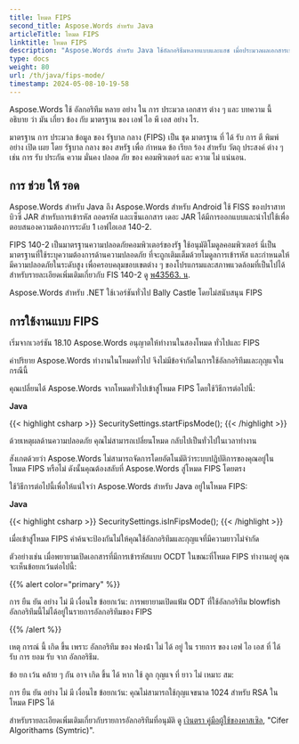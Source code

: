 ```yaml
---
title: โหมด FIPS
second_title: Aspose.Words สําหรับ Java
articleTitle: โหมด FIPS
linktitle: โหมด FIPS
description: "Aspose.Words สําหรับ Java ใช้อัลกอริธึมหลายแบบและแฮช เมื่อประมวลผลเอกสารเพื่อทําตามมาตรฐานของ FIPS"
type: docs
weight: 80
url: /th/java/fips-mode/
timestamp: 2024-05-08-10-19-58
---
```


Aspose.Words ใช้ อัลกอริทึม หลาย อย่าง ใน การ ประมวล เอกสาร ต่าง ๆ และ บทความ นี้ อธิบาย ว่า มัน เกี่ยว ข้อง กับ มาตรฐาน ของ เอฟ ไอ พี เอส อย่าง ไร.

มาตรฐาน การ ประมวล ข้อมูล ของ รัฐบาล กลาง (FIPS) เป็น ชุด มาตรฐาน ที่ ได้ รับ การ ตี พิมพ์ อย่าง เปิด เผย โดย รัฐบาล กลาง ของ สหรัฐ เพื่อ กําหนด ข้อ เรียก ร้อง สําหรับ วัตถุ ประสงค์ ต่าง ๆ เช่น การ รับ ประกัน ความ มั่นคง ปลอด ภัย ของ คอมพิวเตอร์ และ ความ ไม่ แน่นอน.

## การ ช่วย ให้ รอด

Aspose.Words สําหรับ Java ถึง Aspose.Words สําหรับ Android ใช้ FISS ของปราสาทบิวซี่ JAR สําหรับการเข้ารหัส ถอดรหัส และเซ็นเอกสาร เดอะ JAR ได้มีการออกแบบและนําไปใช้เพื่อตอบสนองความต้องการระดับ 1 เอฟไอเอส 140-2.

FIPS 140-2 เป็นมาตรฐานความปลอดภัยคอมพิวเตอร์ของรัฐ ใช้อนุมัติโมดูลคอมพิวเตอร์ นี่เป็นมาตรฐานที่ใช้ระบุความต้องการด้านความปลอดภัย ที่จะถูกเติมเต็มด้วยโมดูลการเข้ารหัส และกําหนดให้มีความปลอดภัยในระดับสูง เพื่อครอบคลุมขอบเขตต่าง ๆ ของโปรแกรมและสภาพแวดล้อมที่เป็นไปได้ สําหรับรายละเอียดเพิ่มเติมเกี่ยวกับ FIS 140-2 ดู [พ43563. น](https://www.nist.gov/publications/security-requirements-cryptographic-modules-includes-change-notices-1232002?pub_id=902003).

Aspose.Words สําหรับ .NET ใช้เวอร์ชันทั่วไป Bally Castle โดยไม่สนับสนุน FIPS

## การใช้งานแบบ FIPS

เริ่มจากเวอร์ชัน 18.10 Aspose.Words อนุญาตให้ทํางานในสองโหมด ทั่วไปและ FIPS

ค่าปริยาย Aspose.Words ทํางานในโหมดทั่วไป จึงไม่มีข้อจํากัดในการใช้อัลกอริทึมและกุญแจในกรณีนี้

คุณเปลี่ยนได้ Aspose.Words จากโหมดทั่วไปเข้าสู่โหมด FIPS โดยใช้วิธีการต่อไปนี้:

**Java**

{{< highlight csharp >}}
SecuritySettings.startFipsMode();
{{< /highlight >}}

ด้วยเหตุผลด้านความปลอดภัย คุณไม่สามารถเปลี่ยนโหมด กลับไปเป็นทั่วไปในเวลาทํางาน

สังเกตด้วยว่า Aspose.Words ไม่สามารถจัดการโดยอัตโนมัติว่าระบบปฏิบัติการของคุณอยู่ในโหมด FIPS หรือไม่ ดังนั้นคุณต้องสลับที่ Aspose.Words สู่โหมด FIPS โดยตรง

ใช้วิธีการต่อไปนี้เพื่อให้แน่ใจว่า Aspose.Words สําหรับ Java อยู่ในโหมด FIPS:

**Java**

{{< highlight csharp >}}
SecuritySettings.isInFipsMode();
{{< /highlight >}}

เมื่อเข้าสู่โหมด FIPS คําค้นจะป้องกันไม่ให้คุณใช้อัลกอริทึมและกุญแจที่มีความยาวไม่จํากัด

ตัวอย่างเช่น เมื่อพยายามเปิดเอกสารที่มีการเข้ารหัสแบบ OCDT ในขณะที่โหมด FIPS ทํางานอยู่ คุณจะเห็นข้อยกเว้นต่อไปนี้:

{{% alert color="primary" %}}

การ ยืน ยัน อย่าง ไม่ มี เงื่อนไข ข้อยกเว้น: การพยายามเปิดแฟ้ม ODT ที่ใช้อัลกอริทึม blowfish อัลกอริทึมนี้ไม่ได้อยู่ในรายการอัลกอริทึมของ FIPS

{{% /alert %}}

เหตุ การณ์ นี้ เกิด ขึ้น เพราะ อัลกอริทึม ของ ฟองน้ํา ไม่ ได้ อยู่ ใน รายการ ของ เอฟ ไอ เอส ที่ ได้ รับ การ ยอม รับ จาก อัลกอริธึม.

ข้อ ยก เว้น คล้าย ๆ กัน อาจ เกิด ขึ้น ได้ หาก ใช้ ลูก กุญแจ ที่ ยาว ไม่ เหมาะ สม:

การ ยืน ยัน อย่าง ไม่ มี เงื่อนไข ข้อยกเว้น: คุณไม่สามารถใช้กุญแจขนาด 1024 สําหรับ RSA ในโหมด FIPS ได้

สําหรับรายละเอียดเพิ่มเติมเกี่ยวกับรายการอัลกอริทึมที่อนุมัติ ดู [เงินตรา คู่มือผู้ใช้ของคาสเซิล](https://downloads.bouncycastle.org/fips-java/docs/BC-FJA-UserGuide-1.0.1.pdf), "Cifer Algorithams (Symtric)".


